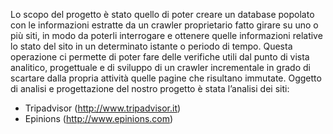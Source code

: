 Lo scopo del progetto è stato quello di poter creare un database popolato con le informazioni estratte da un crawler proprietario fatto girare su uno o più siti, in modo da poterli interrogare e ottenere quelle informazioni relative lo stato del sito in un determinato istante o periodo di tempo. Questa operazione ci permette di poter fare delle verifiche utili dal punto di vista analitico, progettuale e di sviluppo di un crawler incrementale in grado di scartare dalla propria attività quelle pagine che risultano immutate. Oggetto di analisi e progettazione del nostro progetto è stata l’analisi dei siti:

  * Tripadvisor (http://www.tripadvisor.it)
  * Epinions (http://www.epinions.com)